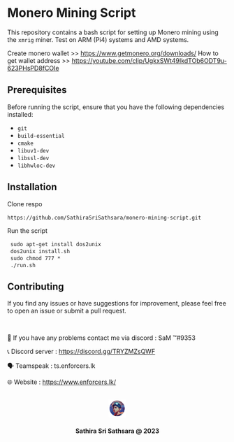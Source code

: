# Monero Mining Script

This repository contains a bash script for setting up Monero mining using the `xmrig` miner. Test on ARM (Pi4) systems and AMD systems.

Create monero wallet >> https://www.getmonero.org/downloads/
How to get wallet address >> https://youtube.com/clip/UgkxSWt49IkdTOb6ODT9u-623PHsPD8fCOIe

## Prerequisites

Before running the script, ensure that you have the following dependencies installed:

- `git`
- `build-essential`
- `cmake`
- `libuv1-dev`
- `libssl-dev`
- `libhwloc-dev`

## Installation

Clone respo

```shell
https://github.com/SathiraSriSathsara/monero-mining-script.git
```

Run the script

```shell
 sudo apt-get install dos2unix
 dos2unix install.sh
 sudo chmod 777 *
 ./run.sh
```


## Contributing

If you find any issues or have suggestions for improvement, please feel free to open an issue or submit a pull request.


<br>

💬 If you have any problems contact me via discord : SaM ™#9353

📞 Discord server : https://discord.gg/TRYZMZsQWF

🗣️ Teamspeak : ts.enforcers.lk

🌐 Website : https://www.enforcers.lk/

<br>

<div align="center">
	<img src="https://github.com/SathiraSriSathsara/SathiraSriSathsara/blob/main/icon.png" width="40">
	<h4>Sathira Sri Sathsara @ 2023</h4>
</div>	

